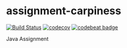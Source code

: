 # assignment-carpiness

[![Build Status](https://travis-ci.org/Madzi/assignment-carpiness.svg?branch=master)](https://travis-ci.org/Madzi/assignment-carpiness)
[![codecov](https://codecov.io/gh/Madzi/assignment-carpiness/branch/master/graph/badge.svg)](https://codecov.io/gh/Madzi/assignment-carpiness)
[![codebeat badge](https://codebeat.co/badges/d34eb13e-84d4-46bf-b399-eec6980af150)](https://codebeat.co/projects/github-com-madzi-assignment-carpiness-master)

Java Assignment
